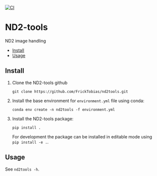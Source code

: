 [![CI](https://github.com/FrickTobias/nd2tools/workflows/CI/badge.svg?branch=main)](https://github.com/FrickTobias/nd2tools/actions?query=branch%3Amain)

# ND2-tools

ND2 image handling

- [Install](#install)
- [Usage](#usage)

## Install

1. Clone the ND2-tools github
    ```
    git clone https://github.com/FrickTobias/nd2tools.git 
    ```

2. Install the base environment for `environment.yml` file using conda:
    ```
    conda env create -n nd2tools -f environment.yml 
    ```

3. Install the ND2-tools package:
    ```
    pip install . 
    ```
   For development the package can be installed in editable mode
   using `pip install -e .`.
   
## Usage 

See `nd2tools -h`.
